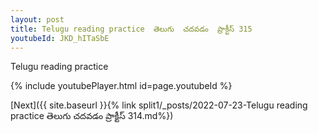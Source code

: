 ```yaml
---
layout: post
title: Telugu reading practice  తెలుగు  చదవడం  ప్రాక్టీస్ 315
youtubeId: JKD_hITaSbE
---
```

 
 
Telugu reading practice
 
 
 
 
 


{% include youtubePlayer.html id=page.youtubeId %}
 
[Next]({{ site.baseurl }}{% link  split1/_posts/2022-07-23-Telugu reading practice  తెలుగు  చదవడం  ప్రాక్టీస్ 314.md%})
 

